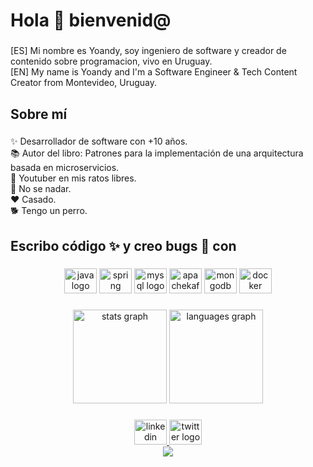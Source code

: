 <h1 align="left">Hola 👋 bienvenid@</h1>

###

<p align="left">[ES] Mi nombre es Yoandy, soy ingeniero de software y creador de contenido sobre programacion, vivo en Uruguay.<br>[EN] My name is Yoandy and I'm a Software Engineer & Tech Content Creator from Montevideo, Uruguay.</p>

###

<h2 align="left">Sobre mí</h2>

###

<p align="left">✨ Desarrollador de software con +10 años.<br>📚 Autor del libro: Patrones para la implementación de una arquitectura basada en microservicios.<br>🎯 Youtuber en mis ratos libres.<br>🎲 No se nadar.<br>❤️ Casado.<br>🐕 Tengo  un perro.</p>

###

<h2 align="left">Escribo código ✨ y creo bugs 🐛 con</h2>

###

<div align="center">
  <img src="https://cdn.jsdelivr.net/gh/devicons/devicon/icons/java/java-original.svg" height="40" width="52" alt="java logo"  />
  <img src="https://cdn.jsdelivr.net/gh/devicons/devicon/icons/spring/spring-original.svg" height="40" width="52" alt="spring logo"  />
  <img src="https://cdn.jsdelivr.net/gh/devicons/devicon/icons/mysql/mysql-original.svg" height="40" width="52" alt="mysql logo"  />
  <img src="https://cdn.jsdelivr.net/gh/devicons/devicon/icons/apachekafka/apachekafka-original.svg" height="40" width="52" alt="apachekafka logo"  />
  <img src="https://cdn.jsdelivr.net/gh/devicons/devicon/icons/mongodb/mongodb-original.svg" height="40" width="52" alt="mongodb logo"  />
  <img src="https://cdn.jsdelivr.net/gh/devicons/devicon/icons/docker/docker-original.svg" height="40" width="52" alt="docker logo"  />
</div>

###

<div align="center">
  <img src="https://github-readme-stats.vercel.app/api?hide_title=false&hide_rank=false&show_icons=true&include_all_commits=true&count_private=true&disable_animations=false&theme=dark&locale=en&hide_border=false&custom_title=e%20rer&username=yoandypv" height="150" alt="stats graph"  />
  <img src="https://github-readme-stats.vercel.app/api/top-langs?locale=en&hide_title=false&layout=compact&card_width=320&langs_count=5&theme=dark&hide_border=false&custom_title=Los%20lenguajes%20de%20mis%20proyectos%20ac%C3%A1&username=yoandypv" height="150" alt="languages graph"  />
</div>

###

<div align="center">
  <a href="https://www.linkedin.com/in/alvarolinaresmedalla/" target="_blank">
    <img src="https://raw.githubusercontent.com/maurodesouza/profile-readme-generator/master/src/assets/icons/social/linkedin/default.svg" width="52" height="40" alt="linkedin logo"  />
  </a>
  <a href="https://twitter.com/linares_medalla" target="_blank">
    <img src="https://raw.githubusercontent.com/maurodesouza/profile-readme-generator/master/src/assets/icons/social/twitter/default.svg" width="52" height="40" alt="twitter logo"  />
  </a>
</div>


<div align="center">
  <img src="https://profile-counter.glitch.me/yoandypv/count.svg?"  />
</div>

###
